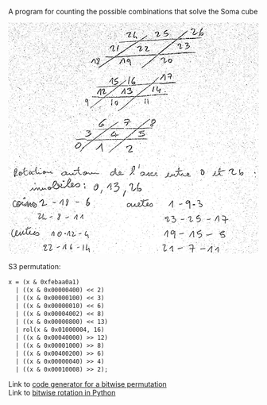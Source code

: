 A program for counting the possible combinations that solve the Soma cube

![soma_indexing](soma_index.png "Indexing used in the program")

S3 permutation:  
```
x = (x & 0xfebaa0a1)
  | ((x & 0x00000400) << 2)
  | ((x & 0x00000100) << 3)
  | ((x & 0x00000010) << 6)
  | ((x & 0x00004002) << 8)
  | ((x & 0x00000800) << 13)
  | rol(x & 0x01000004, 16)
  | ((x & 0x00040000) >> 12)
  | ((x & 0x00001000) >> 8)
  | ((x & 0x00400200) >> 6)
  | ((x & 0x00000040) >> 4)
  | ((x & 0x00010008) >> 2);
```

Link to [code generator for a bitwise permutation](https://programming.sirrida.de/calcperm.php)  
Link to [bitwise rotation in Python](https://www.falatic.com/index.php/108/python-and-bitwise-rotation)


